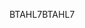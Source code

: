 <span data-ttu-id="398ae-101">BTAHL7</span><span class="sxs-lookup"><span data-stu-id="398ae-101">BTAHL7</span></span>